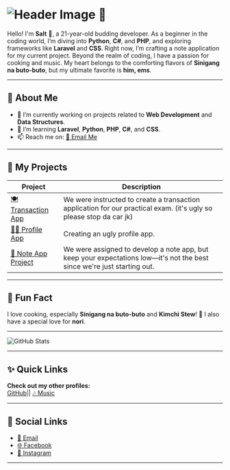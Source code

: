 # ![Header Image](https://via.placeholder.com/1200x300/f7e65b/ffffff?text=Welcome+to+My+GitHub+Profile) 🌼

Hello! I'm **Salt** 🧂, a 21-year-old budding developer. As a beginner in the coding world, I’m diving into **Python**, **C#**, and **PHP**, and exploring frameworks like **Laravel** and **CSS**. Right now, I’m crafting a note application for my current project. Beyond the realm of coding, I have a passion for cooking and music. My heart belongs to the comforting flavors of **Sinigang na buto-buto**, but my ultimate favorite is **him, ems**.

---

## 🌟 About Me
- 🔭 I’m currently working on projects related to **Web Development** and **Data Structures**.
- 🌱 I’m learning **Laravel**, **Python**, **PHP**, **C#**, and **CSS**.
- 📫 Reach me on: [📧 Email Me](mailto:samlisingisaac28@gmail.com)

---

## 📂 My Projects
| Project         | Description                                                          |
|------------------|----------------------------------------------------------------------|
| [🍽️ Transaction App](https://github.com/pintsizedsalt/Isaac-wad-practical-exam-bsis2.git) | We were instructed to create a transaction application for our practical exam. (it's ugly so please stop da car jk) |
| [🧑‍💻 Profile App](https://github.com/pintsizedsalt/profile-app.git) | Creating an ugly profile app.                                       |
| [📝 Note App Project](https://github.com/pintsizedsalt/backup-note-app.git) | We were assigned to develop a note app, but keep your expectations low—it's not the best since we're just starting out. |

---

## 🎉 Fun Fact
I love cooking, especially **Sinigang na buto-buto** and **Kimchi Stew**! 🍜 I also have a special love for **nori**.

---

![GitHub Stats](https://github-readme-stats.vercel.app/api?username=pintsizedsalt&show_icons=true&theme=radical)

---

## ✨ Quick Links
**Check out my other profiles:**  
[GitHub](https://github.com/pintsizedsalt)|| [🎶 Music](https://open.spotify.com/playlist/0y7wL49Vp65KhLrMpr47UT)

---

## 🔗 Social Links
- [📧 Email](mailto:samlisingisaac28@gmail.com)
- [🌐 Facebook](https://www.facebook.com/pintsizedsalts)
- [🧂 Instagram](https://www.instagram.com/pintsizedschel/)

---
